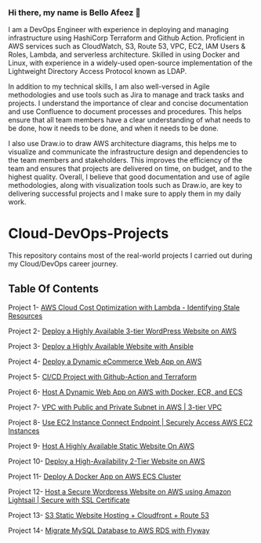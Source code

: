 
### Hi there, my name is Bello Afeez 👋

I am a DevOps Engineer with experience in deploying and managing infrastructure using HashiCorp Terraform and Github Action. Proficient in AWS services such as CloudWatch, S3, Route 53, VPC, EC2, IAM Users & Roles, Lambda, and serverless architecture. Skilled in using Docker and Linux, with experience in a widely-used open-source implementation of the Lightweight Directory Access Protocol known as LDAP.

In addition to my technical skills, I am also well-versed in Agile methodologies and use tools such as Jira to manage and track tasks and projects. I understand the importance of clear and concise documentation and use Confluence to document processes and procedures. This helps ensure that all team members have a clear understanding of what needs to be done, how it needs to be done, and when it needs to be done.

I also use Draw.io to draw AWS architecture diagrams, this helps me to visualize and communicate the infrastructure design and dependencies to the team members and stakeholders. This improves the efficiency of the team and ensures that projects are delivered on time, on budget, and to the highest quality. Overall, I believe that good documentation and use of agile methodologies, along with visualization tools such as Draw.io, are key to delivering successful projects and I make sure to apply them in my daily work.


# Cloud-DevOps-Projects

This repository contains most of the real-world projects I carried out during my Cloud/DevOps career journey.

## Table Of Contents

Project 1-  [AWS Cloud Cost Optimization with Lambda - Identifying Stale Resources](https://github.com/werkmanne/lambda-cost-optimization-project "Cost Optimiaztion")


Project 2-  [Deploy a Highly Available 3-tier WordPress Website on AWS](https://medium.com/@werkjober/how-to-deploy-a-wordpress-website-on-aws-a6120eb06bae "Wordpress")


Project 3-  [Deploy a Highly Available Website with Ansible](https://github.com/werkmanne/ansible-playbook "Ansible")


Project 4-  [Deploy a Dynamic eCommerce Web App on AWS ](https://medium.com/@werkjober/host-a-dynamic-web-application-on-aws-nestapp-dbca29a55372 "Dynamic Website")


Project 5-  [CI/CD Project with Github-Action and Terraform](https://github.com/werkmanne/rentzone-github-action-terraform-project "Dynamic Website with ECS Terraform")


Project 6-  [Host A Dynamic Web App on AWS with Docker, ECR, and ECS](https://medium.com/@werkjober/host-a-dynamic-web-app-on-aws-with-docker-ecr-and-ecs-3d1a4fab96d6 "Dynamic Website with ECS")


Project 7-  [VPC with Public and Private Subnet in AWS | 3-tier VPC ](https://www.youtube.com/watch?v=kI_1mdJXQz0&t=4s "3-tier VPC")


Project 8-  [Use EC2 Instance Connect Endpoint | Securely Access AWS EC2 Instances](https://www.youtube.com/watch?v=LxWhXGlvROM&t=4s "EICE")


Project 9-  [Host A Highly Available Static Website On AWS](https://medium.com/@werkjober/how-to-host-a-static-website-on-aws-a0c2588b1765 "Static Website")


Project 10-  [Deploy a High-Availability 2-Tier Website on AWS](https://www.youtube.com/watch?v=pzdKlJzQtHA&t=759s "VPC")


Project 11-  [Deploy A Docker App on AWS ECS Cluster](https://www.youtube.com/watch?v=HLjB-2j3IQw "Docker")


Project 12-  [Host a Secure Wordpress Website on AWS using Amazon Lightsail | Secure with SSL Certificate](https://www.youtube.com/watch?v=dNh7LWydGzQ&t=1s "LightSail")


Project 13-  [S3 Static Website Hosting + Cloudfront + Route 53](https://youtu.be/67p1tCd1OcA "S3+CF")


Project 14-  [Migrate MySQL Database to AWS RDS with Flyway](https://www.youtube.com/watch?v=VqDHU73nl64&t=773s "database")


